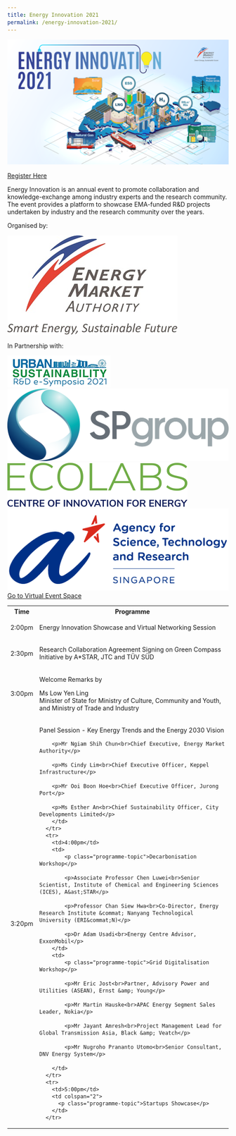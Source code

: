 ```yaml
---
title: Energy Innovation 2021
permalink: /energy-innovation-2021/
---
```

![Energy Innovation 2021](/images/banner-concept.png)

<div class="btn-register-container">
	<a href="https://form.gov.sg/60d3f45c3a4de400130b2c7d" class="bp-button is-secondary is-uppercase search-button">Register Here <span class="sgds-icon sgds-icon-external"></span></a>
</div>

Energy Innovation is an annual event to promote collaboration and knowledge-exchange among industry experts and the research community. The event provides a platform to showcase EMA-funded R&D projects undertaken by industry and the research community over the years.

<div class="organiser-logos-container">
	<div class="organiser-wrapper">
		<p>Organised by:</p>
		<div class="logo-wrapper ema-logo">
			<img src="/images/ema-logo-resize.jpg" alt="EMA logo" />
		</div>
	</div>
	<div class="partners-wrapper">
		<p>In Partnership with:</p>
		<div class="partner-logos-container">
			<div class="partner-logo-wrapper">
				<img src="/images/us-e-symposia.jpg" alt="Urban Sustainability e-Symposia" />
			</div>
			<div class="partner-logo-wrapper">
				<img src="/images/sp-group.png" alt="SP Group" />
			</div>
			<div class="partner-logo-wrapper">
				<img src="/images/ecolabs.svg" alt="EcoLabs" />
			</div>
			<div class="partner-logo-wrapper">
				<img src="/images/a-star.png" alt="A*STAR" />
			</div>
		</div>
	</div>
</div>


<div class="btn-register-container">
	<a href="/energy-innovation-2021/virtual-event/" class="bp-button is-secondary is-uppercase search-button">Go to Virtual Event Space <span class="sgds-icon sgds-icon-external"></span></a>
</div>

<div class="program-tbl-container">
  <table>
	  <tr>
	    <th>Time</th>
	    <th colspan="2">Programme</th>
	  </tr>
	  <tr>
	    <td>2:00pm</td>
	    <td colspan="2"><p class="programme-topic">Energy Innovation Showcase and Virtual Networking Session</p></td>
	  </tr>
	  <tr>
	    <td>2:30pm</td>
	    <td colspan="2"><p class="programme-topic">Research Collaboration Agreement Signing on Green Compass Initiative by A&ast;STAR, JTC and TÜV SÜD</p></td>
	  </tr>
	  <tr>
	    <td>3:00pm</td>
	    <td colspan="2">
	      <p class="programme-topic">Welcome Remarks by</p>
	  	  <p>Ms Low Yen Ling<br>Minister of State for Ministry of Culture, Community and Youth, and Ministry of Trade and Industry</p>
	    </td>
	  </tr>
	  <tr>
	    <td>3:20pm</td>
	    <td colspan="2">
	      <p class="programme-topic">Panel Session - Key Energy Trends and the Energy 2030 Vision</p>
	  	
	  	<p>Mr Ngiam Shih Chun<br>Chief Executive, Energy Market Authority</p>
	  	
	  	<p>Ms Cindy Lim<br>Chief Executive Officer, Keppel Infrastructure</p>
	  	
	  	<p>Mr Ooi Boon Hoe<br>Chief Executive Officer, Jurong Port</p>
	  	
	  	<p>Ms Esther An<br>Chief Sustainability Officer, City Developments Limited</p>
	    </td>
	  </tr>
	  <tr>
	    <td>4:00pm</td>
	    <td>
			<p class="programme-topic">Decarbonisation Workshop</p>
			
			<p>Associate Professor Chen Luwei<br>Senior Scientist, Institute of Chemical and Engineering Sciences (ICES), A&ast;STAR</p>
			
			<p>Professor Chan Siew Hwa<br>Co-Director, Energy Research Institute &commat; Nanyang Technological University (ERI&commat;N)</p>
			
			<p>Dr Adam Usadi<br>Energy Centre Advisor, ExxonMobil</p>
		</td>
	    <td>
			<p class="programme-topic">Grid Digitalisation Workshop</p>
			
			<p>Mr Eric Jost<br>Partner, Advisory Power and Utilities (ASEAN), Ernst &amp; Young</p>
			
			<p>Mr Martin Hauske<br>APAC Energy Segment Sales Leader, Nokia</p>
			
		    <p>Mr Jayant Amresh<br>Project Management Lead for Global Transmission Asia, Black &amp; Veatch</p>
		    
			<p>Mr Nugroho Prananto Utomo<br>Senior Consultant, DNV Energy System</p>
			
		</td>
	  </tr>
	  <tr>
	    <td>5:00pm</td>
	    <td colspan="2">
		  <p class="programme-topic">Startups Showcase</p>
		</td>
	  </tr>
  </table>
</div>
